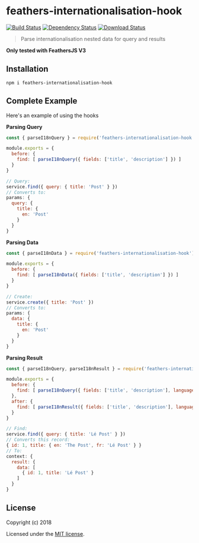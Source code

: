 # feathers-internationalisation-hook

[![Build Status](https://travis-ci.org/mattchewone/feathers-internationalisation-hook.png?branch=master)](https://travis-ci.org/mattchewone/feathers-internationalisation-hook)
[![Dependency Status](https://img.shields.io/david/mattchewone/feathers-internationalisation-hook.svg?style=flat-square)](https://david-dm.org/mattchewone/feathers-internationalisation-hook)
[![Download Status](https://img.shields.io/npm/dm/feathers-internationalisation-hook.svg?style=flat-square)](https://www.npmjs.com/package/feathers-internationalisation-hook)

> Parse internationalisation nested data for query and results

**Only tested with FeathersJS V3**

## Installation

```
npm i feathers-internationalisation-hook
```

## Complete Example

Here's an example of using the hooks

**Parsing Query**
```js
const { parseI18nQuery } = require('feathers-internationalisation-hook')

module.exports = {
  before: {
    find: [ parseI18nQuery({ fields: ['title', 'description'] }) ]
  }
}

// Query:
service.find({ query: { title: 'Post' } })
// Converts to:
params: {
  query: {
    title: {
      en: 'Post'
    }
  }
}
```

**Parsing Data**
```js
const { parseI18nData } = require('feathers-internationalisation-hook')

module.exports = {
  before: {
    find: [ parseI18nData({ fields: ['title', 'description'] }) ]
  }
}

// Create:
service.create({ title: 'Post' })
// Converts to:
params: {
  data: {
    title: {
      en: 'Post'
    }
  }
}
```

**Parsing Result**
```js
const { parseI18nQuery, parseI18nResult } = require('feathers-internationalisation-hook')

module.exports = {
  before: {
    find: [ parseI18nQuery({ fields: ['title', 'description'], language: 'fr' }) ]
  },
  after: {
    find: [ parseI18nResult({ fields: ['title', 'description'], language: 'fr' }) ]
  }
}

// Find:
service.find({ query: { title: 'Lé Post' } })
// Converts this record:
{ id: 1, title: { en: 'The Post', fr: 'Lé Post' } }
// To:
context: {
  result: {
    data: [
      { id: 1, title: 'Lé Post' }
    ]
  }
}
```

## License

Copyright (c) 2018

Licensed under the [MIT license](LICENSE).
